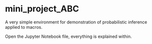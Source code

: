 # mini_project_ABC
A very simple environment for demonstration of probabilistic inference applied to macros.

Open the Jupyter Notebook file, everything is explained within.

